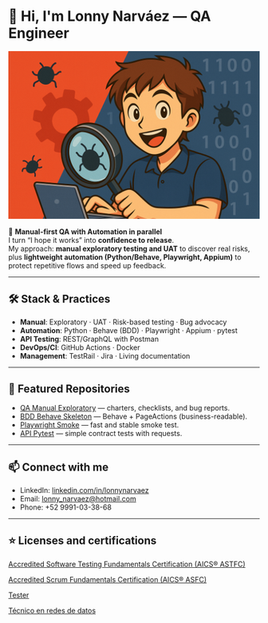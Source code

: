 # 👋 Hi, I'm Lonny Narváez — QA Engineer

![Banner](banner.png)

🚀 **Manual-first QA with Automation in parallel**  
I turn “I hope it works” into **confidence to release**.  
My approach: **manual exploratory testing and UAT** to discover real risks, plus **lightweight automation (Python/Behave, Playwright, Appium)** to protect repetitive flows and speed up feedback.

---

## 🛠️ Stack & Practices
- **Manual**: Exploratory · UAT · Risk-based testing · Bug advocacy  
- **Automation**: Python · Behave (BDD) · Playwright · Appium · pytest  
- **API Testing**: REST/GraphQL with Postman  
- **DevOps/CI**: GitHub Actions · Docker  
- **Management**: TestRail · Jira · Living documentation  

---

## 📂 Featured Repositories
- [QA Manual Exploratory](https://github.com/lonnynarvaezqa/qa-manual-exploratory) — charters, checklists, and bug reports.  
- [BDD Behave Skeleton](https://github.com/lonnynarvaezqa/qa-bdd-behave-skeleton) — Behave + PageActions (business-readable).  
- [Playwright Smoke](https://github.com/lonnynarvaezqa/qa-playwright-smoke) — fast and stable smoke test.  
- [API Pytest](https://github.com/lonnynarvaezqa/qa-api-pytest) — simple contract tests with requests.  

---

## 📫 Connect with me
- LinkedIn: [linkedin.com/in/lonnynarvaez](https://www.linkedin.com/in/lonnynarvaez/)  
- Email: lonny_narvaez@hotmail.com
- Phone: +52 9991-03-38-68

---

## ⭐ Licenses and certifications

[Accredited Software Testing Fundamentals Certification (AICS® ASTFC)](https://badgr.com/public/assertions/c83lPN2LQdmgJa_QSvBcTQ)

[Accredited Scrum Fundamentals Certification (AICS® ASFC)](https://badgr.com/public/assertions/gzt_h35mRcCZiN0jvuRYJg)

[Tester](https://capacitateparaelempleo.org/verifica/4686db65-f687-418b-9ab9-f91c949e57ff/dada7e82-0e84-42b5-99bd-a5ae49b9069b)

[Técnico en redes de datos](https://capacitateparaelempleo.org/verifica/4686db65-f687-418b-9ab9-f91c949e57ff/32e7e5cd-5f70-44ac-a3ce-3d37c4eb0832)

